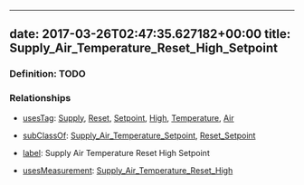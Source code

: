 
---
date: 2017-03-26T02:47:35.627182+00:00
title: Supply_Air_Temperature_Reset_High_Setpoint
---
### Definition: TODO

### Relationships

* [usesTag](https://brickschema.org/schema/1.0/BrickFrame#usesTag): [Supply](https://brickschema.org/schema/1.0/BrickTag#Supply), [Reset](https://brickschema.org/schema/1.0/BrickTag#Reset), [Setpoint](https://brickschema.org/schema/1.0/BrickTag#Setpoint), [High](https://brickschema.org/schema/1.0/BrickTag#High), [Temperature](https://brickschema.org/schema/1.0/BrickTag#Temperature), [Air](https://brickschema.org/schema/1.0/BrickTag#Air)

* [subClassOf](http://www.w3.org/2000/01/rdf-schema#subClassOf): [Supply_Air_Temperature_Setpoint](https://brickschema.org/schema/1.0/Brick#Supply_Air_Temperature_Setpoint), [Reset_Setpoint](https://brickschema.org/schema/1.0/Brick#Reset_Setpoint)

* [label](http://www.w3.org/2000/01/rdf-schema#label): Supply Air Temperature Reset High Setpoint

* [usesMeasurement](https://brickschema.org/schema/1.0/BrickFrame#usesMeasurement): [Supply_Air_Temperature_Reset_High](https://brickschema.org/schema/1.0/Brick#Supply_Air_Temperature_Reset_High)
